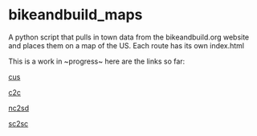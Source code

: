 # bikeandbuild_maps

A python script that pulls in town data from the bikeandbuild.org website and places them on a map of the US. Each route has its own index.html

This is a work in ~progress~ here are the links so far:

[cus](http://jbirms.github.io/bikeandbuild_maps/cus/)

[c2c](http://jbirms.github.io/bikeandbuild_maps/c2c/)

[nc2sd](http://jbirms.github.io/bikeandbuild_maps/nc2sd/)

[sc2sc](http://jbirms.github.io/bikeandbuild_maps/sc2sc/)
